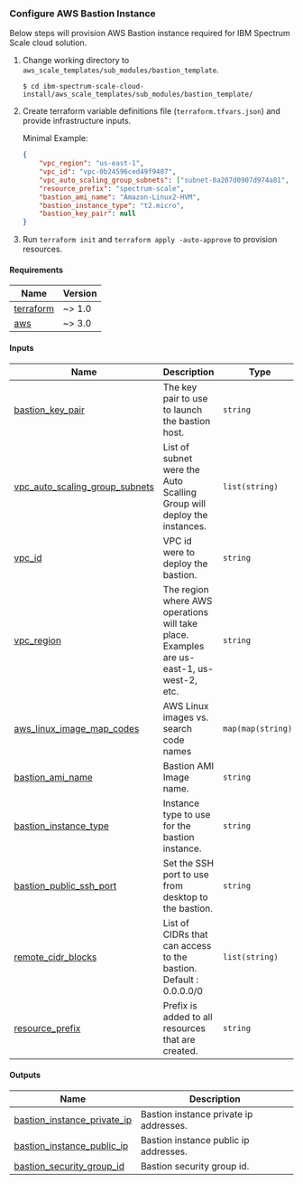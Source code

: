 ### Configure AWS Bastion Instance

Below steps will provision AWS Bastion instance required for IBM Spectrum Scale cloud solution.

1. Change working directory to `aws_scale_templates/sub_modules/bastion_template`.

    ```
    $ cd ibm-spectrum-scale-cloud-install/aws_scale_templates/sub_modules/bastion_template/
    ```
2. Create terraform variable definitions file (`terraform.tfvars.json`) and provide infrastructure inputs.

    Minimal Example:
    ```json
    {
        "vpc_region": "us-east-1",
        "vpc_id": "vpc-0b24596ced49f9407",
        "vpc_auto_scaling_group_subnets": ["subnet-0a207d0907d974a81", "subnet-0f626ce0eeafd16de", "subnet-01dbc0473c3f4da99"],
        "resource_prefix": "spectrum-scale",
        "bastion_ami_name": "Amazon-Linux2-HVM",
        "bastion_instance_type": "t2.micro",
        "bastion_key_pair": null
    }
    ```

3. Run `terraform init` and `terraform apply -auto-approve` to provision resources.

<!-- BEGIN_TF_DOCS -->
#### Requirements

| Name | Version |
|------|---------|
| <a name="requirement_terraform"></a> [terraform](#requirement_terraform) | ~> 1.0 |
| <a name="requirement_aws"></a> [aws](#requirement_aws) | ~> 3.0 |

#### Inputs

| Name | Description | Type |
|------|-------------|------|
| <a name="input_bastion_key_pair"></a> [bastion_key_pair](#input_bastion_key_pair) | The key pair to use to launch the bastion host. | `string` |
| <a name="input_vpc_auto_scaling_group_subnets"></a> [vpc_auto_scaling_group_subnets](#input_vpc_auto_scaling_group_subnets) | List of subnet were the Auto Scalling Group will deploy the instances. | `list(string)` |
| <a name="input_vpc_id"></a> [vpc_id](#input_vpc_id) | VPC id were to deploy the bastion. | `string` |
| <a name="input_vpc_region"></a> [vpc_region](#input_vpc_region) | The region where AWS operations will take place. Examples are us-east-1, us-west-2, etc. | `string` |
| <a name="input_aws_linux_image_map_codes"></a> [aws_linux_image_map_codes](#input_aws_linux_image_map_codes) | AWS Linux images vs. search code names | `map(map(string))` |
| <a name="input_bastion_ami_name"></a> [bastion_ami_name](#input_bastion_ami_name) | Bastion AMI Image name. | `string` |
| <a name="input_bastion_instance_type"></a> [bastion_instance_type](#input_bastion_instance_type) | Instance type to use for the bastion instance. | `string` |
| <a name="input_bastion_public_ssh_port"></a> [bastion_public_ssh_port](#input_bastion_public_ssh_port) | Set the SSH port to use from desktop to the bastion. | `string` |
| <a name="input_remote_cidr_blocks"></a> [remote_cidr_blocks](#input_remote_cidr_blocks) | List of CIDRs that can access to the bastion. Default : 0.0.0.0/0 | `list(string)` |
| <a name="input_resource_prefix"></a> [resource_prefix](#input_resource_prefix) | Prefix is added to all resources that are created. | `string` |

#### Outputs

| Name | Description |
|------|-------------|
| <a name="output_bastion_instance_private_ip"></a> [bastion_instance_private_ip](#output_bastion_instance_private_ip) | Bastion instance private ip addresses. |
| <a name="output_bastion_instance_public_ip"></a> [bastion_instance_public_ip](#output_bastion_instance_public_ip) | Bastion instance public ip addresses. |
| <a name="output_bastion_security_group_id"></a> [bastion_security_group_id](#output_bastion_security_group_id) | Bastion security group id. |
<!-- END_TF_DOCS -->
